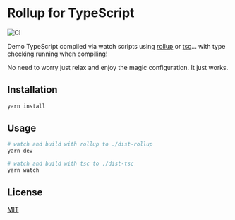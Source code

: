 # Rollup for TypeScript

![CI](https://github.com/agtb/rollup-for-typescript/actions/workflows/node.js.yml/badge.svg)

Demo TypeScript compiled via watch scripts using [rollup](https://rollupjs.org/configuration-options/#watch) or [tsc](https://www.typescriptlang.org/docs/handbook/compiler-options.html)...
with type checking running when compiling!

No need to worry just relax and enjoy the magic configuration. It just works.

## Installation

```bash
yarn install
```

## Usage

```bash
# watch and build with rollup to ./dist-rollup
yarn dev

# watch and build with tsc to ./dist-tsc
yarn watch
```

## License

[MIT](https://choosealicense.com/licenses/mit/)
